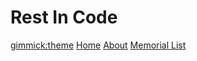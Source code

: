 # Rest In Code

[gimmick:theme](readable
)
[Home](home.md)
[About](about.md)
[Memorial List](memorials.md)
